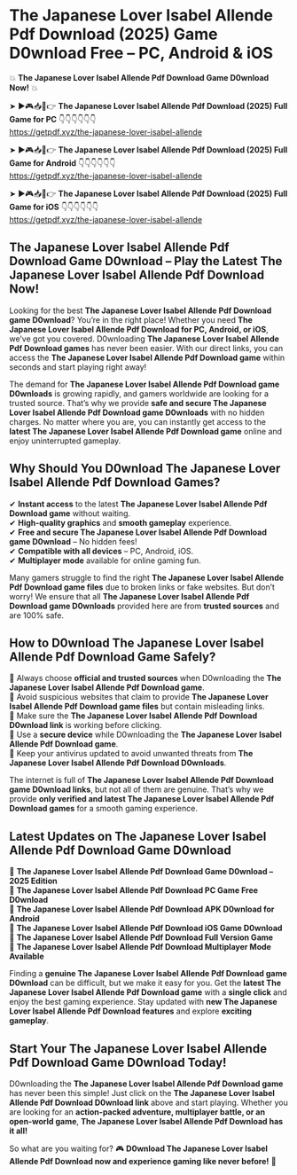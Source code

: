 # The Japanese Lover Isabel Allende Pdf Download (2025) Game D0wnload Free – PC, Android & iOS

💥 **The Japanese Lover Isabel Allende Pdf Download Game D0wnload Now!** 💥  

➤ ►🎮📥📱👉 **The Japanese Lover Isabel Allende Pdf Download (2025) Full Game for PC** 👇👇👇👇👇👇  
https://getpdf.xyz/the-japanese-lover-isabel-allende  

➤ ►🎮📥📱👉 **The Japanese Lover Isabel Allende Pdf Download (2025) Full Game for Android** 👇👇👇👇👇👇  
https://getpdf.xyz/the-japanese-lover-isabel-allende  

➤ ►🎮📥📱👉 **The Japanese Lover Isabel Allende Pdf Download (2025) Full Game for iOS** 👇👇👇👇👇👇  
https://getpdf.xyz/the-japanese-lover-isabel-allende  

## The Japanese Lover Isabel Allende Pdf Download Game D0wnload – Play the Latest The Japanese Lover Isabel Allende Pdf Download Now!

Looking for the best **The Japanese Lover Isabel Allende Pdf Download game D0wnload**? You’re in the right place! Whether you need **The Japanese Lover Isabel Allende Pdf Download for PC, Android, or iOS**, we’ve got you covered. D0wnloading **The Japanese Lover Isabel Allende Pdf Download games** has never been easier. With our direct links, you can access the **The Japanese Lover Isabel Allende Pdf Download game** within seconds and start playing right away!  

The demand for **The Japanese Lover Isabel Allende Pdf Download game D0wnloads** is growing rapidly, and gamers worldwide are looking for a trusted source. That’s why we provide **safe and secure The Japanese Lover Isabel Allende Pdf Download game D0wnloads** with no hidden charges. No matter where you are, you can instantly get access to the **latest The Japanese Lover Isabel Allende Pdf Download game** online and enjoy uninterrupted gameplay.  

## **Why Should You D0wnload The Japanese Lover Isabel Allende Pdf Download Games?**  

✔ **Instant access** to the latest **The Japanese Lover Isabel Allende Pdf Download game** without waiting.  
✔ **High-quality graphics** and **smooth gameplay** experience.  
✔ **Free and secure The Japanese Lover Isabel Allende Pdf Download game D0wnload** – No hidden fees!  
✔ **Compatible with all devices** – PC, Android, iOS.  
✔ **Multiplayer mode** available for online gaming fun.  

Many gamers struggle to find the right **The Japanese Lover Isabel Allende Pdf Download game files** due to broken links or fake websites. But don’t worry! We ensure that all **The Japanese Lover Isabel Allende Pdf Download game D0wnloads** provided here are from **trusted sources** and are 100% safe.  

## **How to D0wnload The Japanese Lover Isabel Allende Pdf Download Game Safely?**  

📌 Always choose **official and trusted sources** when D0wnloading the **The Japanese Lover Isabel Allende Pdf Download game**.  
📌 Avoid suspicious websites that claim to provide **The Japanese Lover Isabel Allende Pdf Download game files** but contain misleading links.  
📌 Make sure the **The Japanese Lover Isabel Allende Pdf Download D0wnload link** is working before clicking.  
📌 Use a **secure device** while D0wnloading the **The Japanese Lover Isabel Allende Pdf Download game**.  
📌 Keep your antivirus updated to avoid unwanted threats from **The Japanese Lover Isabel Allende Pdf Download D0wnloads**.  

The internet is full of **The Japanese Lover Isabel Allende Pdf Download game D0wnload links**, but not all of them are genuine. That’s why we provide **only verified and latest The Japanese Lover Isabel Allende Pdf Download games** for a smooth gaming experience.  

## **Latest Updates on The Japanese Lover Isabel Allende Pdf Download Game D0wnload**  

🔹 **The Japanese Lover Isabel Allende Pdf Download Game D0wnload – 2025 Edition**  
🔹 **The Japanese Lover Isabel Allende Pdf Download PC Game Free D0wnload**  
🔹 **The Japanese Lover Isabel Allende Pdf Download APK D0wnload for Android**  
🔹 **The Japanese Lover Isabel Allende Pdf Download iOS Game D0wnload**  
🔹 **The Japanese Lover Isabel Allende Pdf Download Full Version Game**  
🔹 **The Japanese Lover Isabel Allende Pdf Download Multiplayer Mode Available**  

Finding a **genuine The Japanese Lover Isabel Allende Pdf Download game D0wnload** can be difficult, but we make it easy for you. Get the **latest The Japanese Lover Isabel Allende Pdf Download game** with a **single click** and enjoy the best gaming experience. Stay updated with **new The Japanese Lover Isabel Allende Pdf Download features** and explore **exciting gameplay**.  

## **Start Your The Japanese Lover Isabel Allende Pdf Download Game D0wnload Today!**  

D0wnloading the **The Japanese Lover Isabel Allende Pdf Download game** has never been this simple! Just click on the **The Japanese Lover Isabel Allende Pdf Download D0wnload link** above and start playing. Whether you are looking for an **action-packed adventure, multiplayer battle, or an open-world game**, **The Japanese Lover Isabel Allende Pdf Download has it all!**  

So what are you waiting for? 🎮 **D0wnload The Japanese Lover Isabel Allende Pdf Download now and experience gaming like never before!** 🚀  